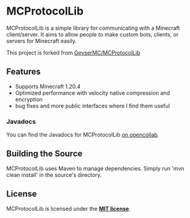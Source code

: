 # MCProtocolLib
MCProtocolLib is a simple library for communicating with a Minecraft client/server. It aims to allow people to make custom bots, clients, or servers for Minecraft easily.

This project is forked from [GeyserMC/MCProtocolLib](https://github.com/GeyserMC/MCProtocolLib)

## Features

* Supports Minecraft 1.20.4
* Optimized performance with velocity native compression and encryption 
* bug fixes and more public interfaces where I find them useful

### Javadocs

You can find the Javadocs for MCProtocolLib [on opencollab](https://ci.opencollab.dev/job/GeyserMC/job/MCProtocolLib/job/master/javadoc/overview-summary.html).

## Building the Source
MCProtocolLib uses Maven to manage dependencies. Simply run 'mvn clean install' in the source's directory.

## License
MCProtocolLib is licensed under the **[MIT license](http://www.opensource.org/licenses/mit-license.html)**.

